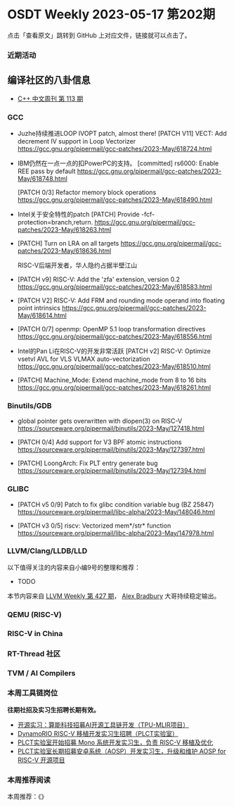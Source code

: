 # OSDT Weekly 2023-05-17 第202期

点击「查看原文」跳转到 GitHub 上对应文件，链接就可以点击了。

### 近期活动

## 编译社区的八卦信息

- [C++ 中文周刊 第 113 期](https://mp.weixin.qq.com/s/13R9cPbFcFycWSlhvYz-YQ)

### GCC

- Juzhe持续推进LOOP IVOPT patch, almost there!
  [PATCH V11] VECT: Add decrement IV support in Loop Vectorizer
  https://gcc.gnu.org/pipermail/gcc-patches/2023-May/618724.html

- IBM仍然在一点一点的扣PowerPC的支持。
  [committed] rs6000: Enable REE pass by default
  https://gcc.gnu.org/pipermail/gcc-patches/2023-May/618748.html
  
  [PATCH 0/3] Refactor memory block operations
  https://gcc.gnu.org/pipermail/gcc-patches/2023-May/618490.html

- Intel关于安全特性的patch
  [PATCH] Provide -fcf-protection=branch,return.
  https://gcc.gnu.org/pipermail/gcc-patches/2023-May/618263.html

- [PATCH] Turn on LRA on all targets
  https://gcc.gnu.org/pipermail/gcc-patches/2023-May/618636.html

  RISC-V后端开发者，华人隐约占据半壁江山
- [PATCH v9] RISC-V: Add the 'zfa' extension, version 0.2
  https://gcc.gnu.org/pipermail/gcc-patches/2023-May/618583.html

- [PATCH V2] RISC-V: Add FRM and rounding mode operand into floating point intrinsics
  https://gcc.gnu.org/pipermail/gcc-patches/2023-May/618614.html

- [PATCH 0/7] openmp: OpenMP 5.1 loop transformation directives
  https://gcc.gnu.org/pipermail/gcc-patches/2023-May/618556.html

- Intel的Pan Li在RISC-V的开发非常活跃
  [PATCH v2] RISC-V: Optimize vsetvl AVL for VLS VLMAX auto-vectorization
  https://gcc.gnu.org/pipermail/gcc-patches/2023-May/618510.html

- [PATCH] Machine_Mode: Extend machine_mode from 8 to 16 bits
  https://gcc.gnu.org/pipermail/gcc-patches/2023-May/618261.html

### Binutils/GDB

- global pointer gets overwritten with dlopen(3) on RISC-V
  https://sourceware.org/pipermail/binutils/2023-May/127418.html

- [PATCH 0/4] Add support for V3 BPF atomic instructions
  https://sourceware.org/pipermail/binutils/2023-May/127397.html

- [PATCH] LoongArch: Fix PLT entry generate bug
  https://sourceware.org/pipermail/binutils/2023-May/127394.html

### GLIBC

- [PATCH v5 0/9] Patch to fix glibc condition variable bug (BZ 25847)
  https://sourceware.org/pipermail/libc-alpha/2023-May/148046.html

- [PATCH v3 0/5] riscv: Vectorized mem*/str* function
  https://sourceware.org/pipermail/libc-alpha/2023-May/147978.html

### LLVM/Clang/LLDB/LLD


以下值得关注的内容来自小编9号的整理和推荐：

- TODO

本节内容来自 [LLVM Weekly 第 427 期](http://llvmweekly.org/issue/427)，
[Alex Bradbury](https://www.linkedin.com/in/alex-bradbury/) 大哥持续稳定输出。

### QEMU (RISC-V)

### RISC-V in China

### RT-Thread 社区

### TVM / AI Compilers

### 本周工具链岗位

**往期社招及实习生招聘长期有效。**

- [开源实习：算能科技招募AI开源工具链开发（TPU-MLIR项目）](https://mp.weixin.qq.com/s/IBJh0ip4k11PzIMZecsWSw)
- [DynamoRIO RISC-V 移植开发实习生招聘（PLCT实验室）](https://mp.weixin.qq.com/s/J_5TjT6DOqeOXJXQI5VQxw)
- [PLCT实验室开始招募 Mono 系统开发实习生，负责 RISC-V 移植及优化](https://mp.weixin.qq.com/s/whEW7Hay1jIP1tBzIPay1A)
- [PLCT实验室长期招募安卓系统（AOSP）开发实习生，升级和维护 AOSP for RISC-V 开源项目](https://mp.weixin.qq.com/s/dJP2cEB1nex2inR5c-cJog)


### 本周推荐阅读

本周推荐：《》
